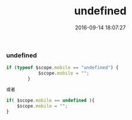 ﻿---
title: undefined
date: 2016-09-14 18:07:27
tags:
categories: JS
---

### undefined
```javascript
if (typeof $scope.mobile == "undefined") {
            $scope.mobile = "";
        }

或者

if( $scope.mobile == undefined ){
    $scope.mobile = "";
}
```
